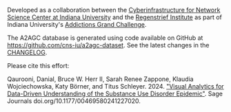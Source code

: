 Developed as a collaboration between the <a href="http://cns.iu.edu/" target="_blank">Cyberinfrastructure for Network Science Center at Indiana University</a> and the <a href="https://www.regenstrief.org/" target="_blank">Regenstrief Institute</a> as part of Indiana University's <a href="https://addictions.iu.edu/responding-to-crisis/grand-challenge.html" target="_blank">Addictions Grand Challenge</a>.

The A2AGC database is generated using code available on GitHub at <a href="https://github.com/cns-iu/a2agc-dataset" target="_blank">https://github.com/cns-iu/a2agc-dataset</a>. See the latest changes in the <a href="https://node.cns.iu.edu/client/a2agc/CHANGELOG.html" target="_blank">CHANGELOG</a>.

Please cite this effort:

Qaurooni, Danial, Bruce W. Herr II, Sarah Renee Zappone, Klaudia Wojciechowska, Katy Börner, and Titus Schleyer. 2024. <a href="https://journals.sagepub.com/doi/full/10.1177/00469580241227020" target="_blank">"Visual Analytics for Data-Driven Understanding of the Substance Use Disorder Epidemic"</a>. Sage Journals doi.org/10.1177/00469580241227020.
